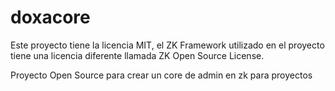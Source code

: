 # doxacore

Este proyecto tiene la licencia MIT, el ZK Framework utilizado en el proyecto tiene una licencia diferente llamada ZK Open Source License. 

Proyecto Open Source para crear un core de admin en zk para proyectos
